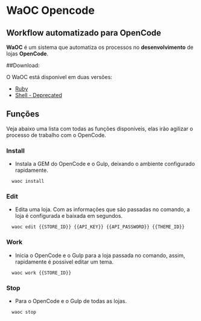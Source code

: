 # WaOC Opencode
Workflow automatizado para OpenCode
--------------------

**WaOC** é um sistema que automatiza os processos no **desenvolvimento** de lojas **OpenCode**.

##Download:

O WaOC está disponivel em duas versões:

- [Ruby](https://github.com/WaOC/WaOC-Opencode-Ruby)
- [Shell - Deprecated](https://github.com/WaOC/WaOC-Shell-DEPRECATED)

## Funções

Veja abaixo uma lista com todas as funções disponíveis, elas irão agilizar o processo de trabalho com o OpenCode.

### **Install**
- Instala a GEM do OpenCode e o Gulp, deixando o ambiente configurado rapidamente.
``` shell
  waoc install
```

### **Edit**
- Edita uma loja. Com as informações que são passadas no comando, a loja é configurada e baixada em segundos.
``` shell
  waoc edit {{STORE_ID}} {{API_KEY}} {{API_PASSWORD}} {{THEME_ID}}
```

### **Work**
- Inicia o OpenCode e o Gulp para a loja passada no comando, assim, rapidamente é possivel editar um tema.
``` shell
  waoc work {{STORE_ID}}
```

### **Stop**
- Para o OpenCode e o Gulp de todas as lojas.
``` shell
  waoc stop
```
